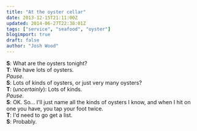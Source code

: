 ```yaml
---
title: "At the oyster cellar"
date: 2013-12-15T21:11:00Z
updated: 2014-06-27T22:38:01Z
tags: ["service", "seafood", "oyster"]
blogimport: true
draft: false
author: "Josh Wood"
---
```


**S**: What are the oysters tonight?
<br>
<b>T</b>: We have lots of oysters.<br><i>Pause</i>.<br><b>S</b>: Lots of kinds of oysters, or just very many oysters?<br><b>T</b>:<b>&nbsp;</b>(<i>uncertainly</i>): Lots of kinds.<br><i>Pause</i>.<br><b>S</b>: OK. So... I'll just name all the kinds of oysters I know, and when I hit on one you have, you tap your foot twice.<br><b>T</b>: I'd need to go get a list.<br><b>S</b>: Probably.<br><div><br></div>
<!--more-->
